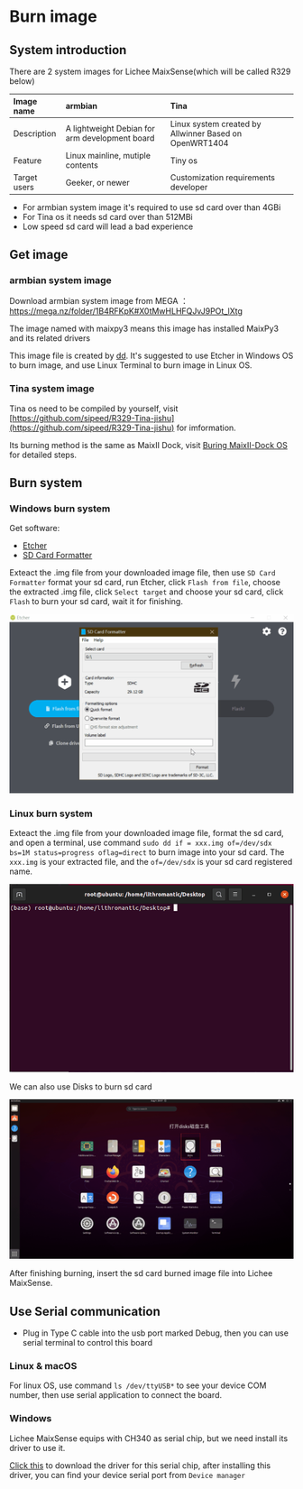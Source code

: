 # Burn image

## System introduction

There are 2 system images for Lichee MaixSense(which will be called R329 below) 

| Image name   | armbian                                        | Tina                                                   |
| :----------- | :--------------------------------------------- | :----------------------------------------------------- |
| Description  | A lightweight Debian for arm development board | Linux system created by Allwinner Based on OpenWRT1404 |
| Feature      | Linux mainline, mutiple contents               | Tiny os                                                |
| Target users | Geeker, or newer                               | Customization requirements developer                   |

- For armbian system image it's required to use sd card over than 4GBi
- For Tina os it needs sd card over than 512MBi
- Low speed sd card will lead a bad experience

## Get image

### armbian system image

Download armbian system image from MEGA ：https://mega.nz/folder/1B4RFKpK#X0tMwHLHFQJvJ9POt_lXtg

The image named with maixpy3 means this image has installed MaixPy3 and its related drivers

This image file is created by [dd](https://en.wikipedia.org/wiki/Dd_(Unix)). It's suggested to use Etcher in Windows OS to burn image, and use Linux Terminal to burn image in Linux OS.


### Tina system image

Tina os need to be compiled by yourself, visit [https://github.com/sipeed/R329-Tina-jishu](https://github.com/sipeed/R329-Tina-jishu) for imformation.

Its burning method is the same as MaixII Dock, visit [Buring MaixII-Dock OS](./../M2/flash.md#Buring-system) for detailed steps.

## Burn system

### Windows burn system

Get software:
- [Etcher](https://www.balena.io/etcher/ "Etcher")
- [SD Card Formatter](https://www.sdcard.org/downloads/formatter/eula_windows/SDCardFormatterv5_WinEN.zip "SDCardFormatter")

Exteact the .img file from your downloaded image file, then use `SD Card Formatter` format your sd card, run Etcher, click `Flash from file`, choose the extracted .img file, click `Select target` and choose your sd card, click `Flash` to burn your sd card, wait it for finishing.

![burn](./../../maixII/M2A/assets/95133.gif)

### Linux burn system

Exteact the .img file from your downloaded image file, format the sd card, and open a terminal, use command `sudo dd if = xxx.img of=/dev/sdx bs=1M status=progress oflag=direct` to burn image into your sd card. The `xxx.img` is your extracted file, and the `of=/dev/sdx` is your sd card registered name.

![](./../M2A/assets/2021-08-05-11-44-49.gif)

We can also use Disks to burn sd card

![](./../M2A/assets/2021080511-46-53.gif)

After finishing burning, insert the sd card burned image file into Lichee MaixSense.

## Use Serial communication

- Plug in Type C cable into the usb port marked Debug, then you can use serial terminal to control this board

### Linux & macOS

For linux OS, use command `ls /dev/ttyUSB*` to see your device COM number, then use serial application to connect the board.

### Windows

Lichee MaixSense equips with CH340 as serial chip, but we need install its driver to use it.

[Click this](https://api.dl.sipeed.com/shareURL/MAIX/tools/ch340_ch341_driver) to download the driver for this serial chip, after installing this driver, you can find your device serial port from `Device manager`